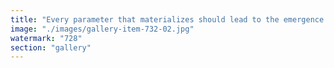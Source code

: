 ```yaml
---
title: "Every parameter that materializes should lead to the emergence of a permissionless market.<br /><br />Mathematics are the most coherent rules we've found so far — yet even math isn't deterministic. There are undecidable truths, probabilistic models, and entire systems that resist complete control.<br /><br />So what does that say about human governance?<br /><br />Maybe it's inherently futile to try to 'govern' complexity. Every constraint, resource, or asymmetry — every parameter — calls for one thing: spontaneous coordination, exchange, value creation. Not rules. Not permission. Just action.<br /><br />Markets are what happen when reality expresses itself freely.<br />Governments, in many ways, are what happen after, when we try to name, contain, or tax that expression.<br /><br />Let’s not start with constitutions.<br />Let’s start with spontaneous, unstoppable markets.<br /><br />“The network state starts with a market, not a constitution.” — Balaji"
image: "./images/gallery-item-732-02.jpg"
watermark: "728"
section: "gallery"
---
```

